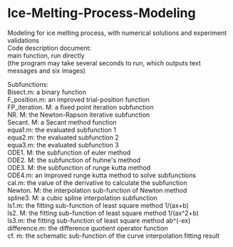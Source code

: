 # Ice-Melting-Process-Modeling
Modeling for ice melting process, with numerical solutions and experiment validations  
Code description document:  
main function, run directly  
(the program may take several seconds to run, which outputs text messages and six images)  

Subfunctions:  
Bisect.m: a binary function  
F_position.m: an improved trial-position function  
FP_iteration. M: a fixed point iteration subfunction  
NR. M: the Newton-Rapson iterative subfunction  
Secant. M: a Secant method function  
equa1.m: the evaluated subfunction 1  
equa2.m: the evaluated subfunction 2  
equa3.m: the evaluated subfunction 3  
ODE1. M: the subfunction of euler method  
ODE2. M: the subfunction of huhne's method  
ODE3. M: the subfunction of runge kutta method  
ODE4.m: an improved runge kutta method to solve subfunctions  
cal.m: the value of the derivative to calculate the subfunction  
Newton. M: the interpolation sub-function of Newton method  
spline3. M: a cubic spline interpolation subfunction  
ls1.m: the fitting sub-function of least square method 1/(ax+b)  
ls2. M: the fitting sub-function of least square method 1/(ax^2+b)  
ls3.m: the fitting sub-function of least square method ab^(-ex)  
difference.m: the difference quotient operator function  
cf. m: the schematic sub-function of the curve interpolation fitting result  
